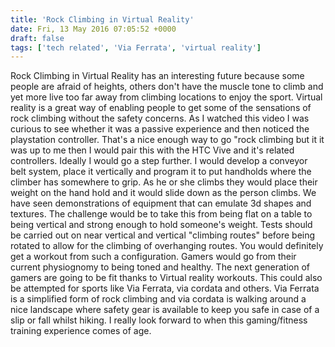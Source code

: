 ```yaml
---
title: 'Rock Climbing in Virtual Reality'
date: Fri, 13 May 2016 07:05:52 +0000
draft: false
tags: ['tech related', 'Via Ferrata', 'virtual reality']
---
```


Rock Climbing in Virtual Reality has an interesting future because some people are afraid of heights, others don't have the muscle tone to climb and yet more live too far away from climbing locations to enjoy the sport. Virtual reality is a great way of enabling people to get some of the sensations of rock climbing without the safety concerns. As I watched this video I was curious to see whether it was a passive experience and then noticed the playstation controller. That's a nice enough way to go "rock climbing but it it was up to me then I would pair this with the HTC Vive and it's related controllers. Ideally I would go a step further. I would develop a conveyor belt system, place it vertically and program it to put handholds where the climber has somewhere to grip. As he or she climbs they would place their weight on the hand hold and it would slide down as the person climbs. We have seen demonstrations of equipment that can emulate 3d shapes and textures. The challenge would be to take this from being flat on a table to being vertical and strong enough to hold someone's weight. Tests should be carried out on near vertical and vertical "climbing routes" before being rotated to allow for the climbing of overhanging routes. You would definitely get a workout from such a configuration. Gamers would go from their current physiognomy to being toned and healthy. The next generation of gamers are going to be fit thanks to Virtual reality workouts. This could also be attempted for sports like Via Ferrata, via cordata and others. Via Ferrata is a simplified form of rock climbing and via cordata is walking around a nice landscape where safety gear is available to keep you safe in case of a slip or fall whilst hiking. I really look forward to when this gaming/fitness training experience comes of age.
